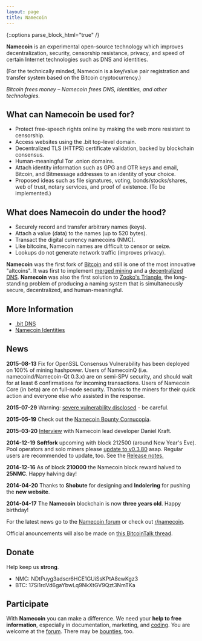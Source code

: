 ```yaml
---
layout: page
title: Namecoin
---
```


{::options parse_block_html="true" /}

**Namecoin** is an experimental open-source technology which improves decentralization, security, censorship resistance, privacy, and speed of certain Internet technologies such as DNS and identities.

(For the technically minded, Namecoin is a key/value pair registration and transfer system based on the Bitcoin cryptocurrency.)

*Bitcoin frees money – Namecoin frees DNS, identities, and other technologies.*

<div class="row">

<div class="col-md-6">

## What can Namecoin be used for?

* Protect free-speech rights online by making the web more resistant to censorship.
* Access websites using the .bit top-level domain.
* Decentralized TLS (HTTPS) certificate validation, backed by blockchain consensus.
* Human-meaningful Tor .onion domains.
* Attach identity information such as GPG and OTR keys and email, Bitcoin, and Bitmessage addresses to an identity of your choice.
* Proposed ideas such as file signatures, voting, bonds/stocks/shares, web of trust, notary services, and proof of existence. (To be implemented.)

</div>

<div class="col-md-6">

What does Namecoin do under the hood?
-------------------------------------

* Securely record and transfer arbitrary names (keys).
* Attach a value (data) to the names (up to 520 bytes).
* Transact the digital currency namecoins (NMC).
* Like bitcoins, Namecoin names are difficult to censor or seize.
* Lookups do not generate network traffic (improves privacy).

**Namecoin** was the first fork of [Bitcoin](https://bitcoin.org) and still is one of the most innovative "altcoins".  It was first to implement [merged mining](https://bitcoin.stackexchange.com/questions/273/how-does-merged-mining-work) and a [decentralized DNS](https://bit.namecoin.info).  **Namecoin** was also the first solution to [Zooko's Triangle](https://en.wikipedia.org/wiki/Zooko%27s_triangle), the long-standing problem of producing a naming system that is simultaneously secure, decentralized, and human-meaningful.

</div>
</div>

## More Information

* [.bit DNS](https://bit.namecoin.org/)
* [Namecoin Identities](https://nameid.org)

## News

**2015-08-13** Fix for OpenSSL Consensus Vulnerability has been deployed on 100% of mining hashpower.  Users of NamecoinQ (i.e. namecoind/Namecoin-Qt 0.3.x) are on semi-SPV security, and should wait for at least 6 confirmations for incoming transactions.  Users of Namecoin Core (in beta) are on full-node security.  Thanks to the miners for their quick action and everyone else who assisted in the response.

**2015-07-29** Warning: [severe vulnerability disclosed](https://forum.namecoin.info/viewtopic.php?f=2&t=2354) - be careful.

**2015-05-19** Check out the [Namecoin Bounty Cornucopia](https://forum.namecoin.info/viewtopic.php?p=14754).

**2015-03-20** [Interview](http://n-o-d-e.net/post/113777384551/the-namecoin-interview-censorship-resistant) with Namecoin lead developer Daniel Kraft.

**2014-12-19** **Softfork** upcoming with block 212500 (around New Year's Eve). Pool operators and solo miners please [update to v0.3.80](download) asap. Regular users are recommended to update, too.  See the [Release notes.](https://forum.namecoin.info/viewtopic.php?p=13717)

**2014-12-16** As of block **210000** the Namecoin block reward halved to **25NMC**. Happy halving day!

**2014-04-20** Thanks to **Shobute** for designing and **Indolering** for pushing the **new website**.

**2014-04-17** The **Namecoin** blockchain is now **three years old**. Happy birthday!

For the latest news go to the [Namecoin forum](https://forum.namecoin.org/) or check out [r/namecoin](https://www.reddit.com/r/namecoin).

Official anouncements will also be made on [this BitcoinTalk thread](https://bitcointalk.org/index.php?topic=236340.0).

## Donate
Help keep us **strong**.

* NMC: NDtPuyg3adscr6HCE1GUiSsKPtA8ewKgz3
* BTC: 17Si1rdVd6gaYbwLq9NkXtGV9Qzt3NmTKa

## Participate
With **Namecoin** you can make a difference.  We need your **help to free information**, especially in documentation, marketing, and [coding](https://github.com/namecoin/).  You are welcome at the [forum](https://forum.namecoin.info/).  There may be [bounties](https://forum.namecoin.info/viewforum.php?f=18), too.
